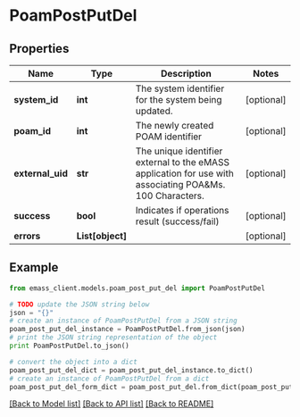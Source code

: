 # PoamPostPutDel


## Properties
Name | Type | Description | Notes
------------ | ------------- | ------------- | -------------
**system_id** | **int** | The system identifier for the system being updated. | [optional] 
**poam_id** | **int** | The newly created POAM identifier | [optional] 
**external_uid** | **str** | The unique identifier external to the eMASS application for use with associating POA&amp;Ms. 100 Characters. | [optional] 
**success** | **bool** | Indicates if operations result (success/fail) | [optional] 
**errors** | **List[object]** |  | [optional] 

## Example

```python
from emass_client.models.poam_post_put_del import PoamPostPutDel

# TODO update the JSON string below
json = "{}"
# create an instance of PoamPostPutDel from a JSON string
poam_post_put_del_instance = PoamPostPutDel.from_json(json)
# print the JSON string representation of the object
print PoamPostPutDel.to_json()

# convert the object into a dict
poam_post_put_del_dict = poam_post_put_del_instance.to_dict()
# create an instance of PoamPostPutDel from a dict
poam_post_put_del_form_dict = poam_post_put_del.from_dict(poam_post_put_del_dict)
```
[[Back to Model list]](../README.md#documentation-for-models) [[Back to API list]](../README.md#documentation-for-api-endpoints) [[Back to README]](../README.md)


